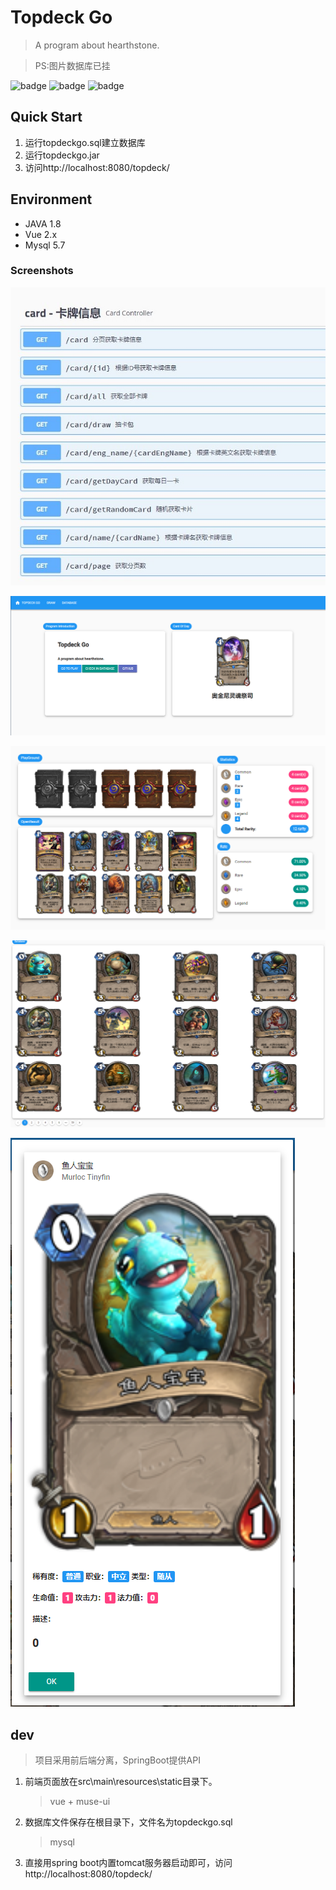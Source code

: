 # Topdeck Go
> A program about hearthstone.

> PS:图片数据库已挂

![badge](https://img.shields.io/badge/SpringBoot-2.0.1-brightgreen)
![badge](https://img.shields.io/badge/redis-2.0.1-orange)
![badge](https://img.shields.io/badge/JPA-2.0.6-brightgreen)

## Quick Start
1. 运行topdeckgo.sql建立数据库
2. 运行topdeckgo.jar
3. 访问http://localhost:8080/topdeck/

## Environment
- JAVA 1.8
- Vue 2.x
- Mysql 5.7 

### Screenshots
![img](Screenshots/api.jpg "API一览")

![img](Screenshots/index.png "首页")

![img](Screenshots/draw.png "抽卡")

![img](Screenshots/data.png "所有卡牌")

![img](Screenshots/detail.png "卡牌信息")


## dev
> 项目采用前后端分离，SpringBoot提供API
1. 前端页面放在src\main\resources\static目录下。
    > vue + muse-ui
2. 数据库文件保存在根目录下，文件名为topdeckgo.sql
    > mysql
3. 直接用spring boot内置tomcat服务器启动即可，访问http://localhost:8080/topdeck/
